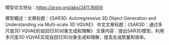 模型论文地址：https://arxiv.org/abs/2411.16856

模型概述：文章标题：《SAR3D: Autoregressive 3D Object Generation and Understanding via Multi-scale 3D VQVAE》
中文文章标题：《SAR3D：通过多尺度3D VQVAE的自回归3D对象生成和理解》
文章内容：提出SAR3D模型，利用多尺度3D VQVAE实现自回归3D对象生成和理解，提高生成质量和效率。

